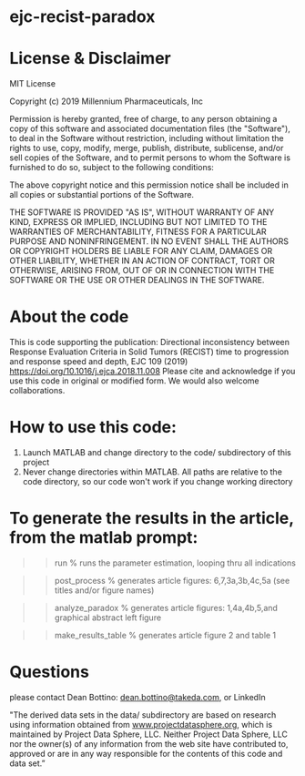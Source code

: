 # ejc-recist-paradox

# License & Disclaimer
MIT License

Copyright (c) 2019 Millennium Pharmaceuticals, Inc

Permission is hereby granted, free of charge, to any person obtaining a copy
of this software and associated documentation files (the "Software"), to deal
in the Software without restriction, including without limitation the rights
to use, copy, modify, merge, publish, distribute, sublicense, and/or sell
copies of the Software, and to permit persons to whom the Software is
furnished to do so, subject to the following conditions:

The above copyright notice and this permission notice shall be included in all
copies or substantial portions of the Software.

THE SOFTWARE IS PROVIDED "AS IS", WITHOUT WARRANTY OF ANY KIND, EXPRESS OR
IMPLIED, INCLUDING BUT NOT LIMITED TO THE WARRANTIES OF MERCHANTABILITY,
FITNESS FOR A PARTICULAR PURPOSE AND NONINFRINGEMENT. IN NO EVENT SHALL THE
AUTHORS OR COPYRIGHT HOLDERS BE LIABLE FOR ANY CLAIM, DAMAGES OR OTHER
LIABILITY, WHETHER IN AN ACTION OF CONTRACT, TORT OR OTHERWISE, ARISING FROM,
OUT OF OR IN CONNECTION WITH THE SOFTWARE OR THE USE OR OTHER DEALINGS IN THE
SOFTWARE.


# About the code
This is code supporting the publication: 
Directional inconsistency between Response Evaluation Criteria in Solid Tumors (RECIST) time to progression and response speed and depth, EJC 109 (2019) 
https://doi.org/10.1016/j.ejca.2018.11.008
Please cite and acknowledge if you use this code in original or modified form. We would also welcome collaborations.

# How to use this code:
1. Launch MATLAB and change directory to the code/ subdirectory of this project
2. Never change directories within MATLAB. All paths are relative to the code directory, so our code won't work if you change working directory

# To generate the results in the article, from the matlab prompt:

>> run % runs the parameter estimation, looping thru all indications

>> post_process % generates article figures: 6,7,3a,3b,4c,5a (see titles and/or figure names)

>> analyze_paradox % generates article figures: 1,4a,4b,5,and graphical abstract left figure

>> make_results_table  % generates article figure 2 and table 1 

# Questions 
please contact Dean Bottino: dean.bottino@takeda.com, or LinkedIn

"The derived data sets in the data/ subdirectory are based on research using information obtained from www.projectdatasphere.org, which is maintained by Project Data Sphere, LLC. 
Neither Project Data Sphere, LLC nor the owner(s) of any information from the web site have contributed to, approved or are in any way responsible for the contents of this code and data set.”
 
